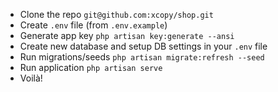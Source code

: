 - Clone the repo `git@github.com:xcopy/shop.git`
- Create `.env` file (from `.env.example`) 
- Generate app key `php artisan key:generate --ansi`
- Create new database and setup DB settings in your `.env` file
- Run migrations/seeds `php artisan migrate:refresh --seed`
- Run application `php artisan serve`
- Voilà!
